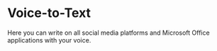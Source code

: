 # Voice-to-Text
Here you can write on all social media platforms and Microsoft Office applications with your voice.

